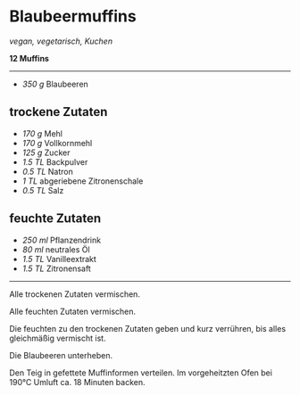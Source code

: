 # Blaubeermuffins

*vegan, vegetarisch, Kuchen*

**12 Muffins**

---

- *350 g* Blaubeeren

## trockene Zutaten

- *170 g* Mehl
- *170 g* Vollkornmehl
- *125 g* Zucker
- *1.5 TL* Backpulver
- *0.5 TL* Natron
- *1 TL* abgeriebene Zitronenschale
- *0.5 TL* Salz

## feuchte Zutaten

- *250 ml* Pflanzendrink
- *80 ml* neutrales Öl
- *1.5 TL* Vanilleextrakt
- *1.5 TL* Zitronensaft

---

Alle trockenen Zutaten vermischen.

Alle feuchten Zutaten vermischen.

Die feuchten zu den trockenen Zutaten geben und kurz verrühren, bis alles gleichmäßig vermischt ist.

Die Blaubeeren unterheben.

Den Teig in gefettete Muffinformen verteilen. Im vorgeheitzten Ofen bei 190°C Umluft ca. 18 Minuten backen. 
